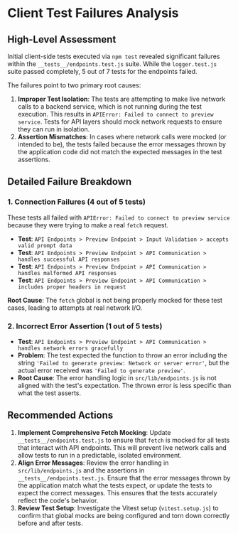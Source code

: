 # Client Test Failures Analysis

## High-Level Assessment

Initial client-side tests executed via `npm test` revealed significant failures within the `__tests__/endpoints.test.js` suite. While the `logger.test.js` suite passed completely, 5 out of 7 tests for the endpoints failed.

The failures point to two primary root causes:

1.  **Improper Test Isolation**: The tests are attempting to make live network calls to a backend service, which is not running during the test execution. This results in `APIError: Failed to connect to preview service`. Tests for API layers should mock network requests to ensure they can run in isolation.
2.  **Assertion Mismatches**: In cases where network calls were mocked (or intended to be), the tests failed because the error messages thrown by the application code did not match the expected messages in the test assertions.

## Detailed Failure Breakdown

### 1. Connection Failures (4 out of 5 tests)

These tests all failed with `APIError: Failed to connect to preview service` because they were trying to make a real `fetch` request.

- **Test**: `API Endpoints > Preview Endpoint > Input Validation > accepts valid prompt data`
- **Test**: `API Endpoints > Preview Endpoint > API Communication > handles successful API responses`
- **Test**: `API Endpoints > Preview Endpoint > API Communication > handles malformed API responses`
- **Test**: `API Endpoints > Preview Endpoint > API Communication > includes proper headers in request`

**Root Cause**: The `fetch` global is not being properly mocked for these test cases, leading to attempts at real network I/O.

### 2. Incorrect Error Assertion (1 out of 5 tests)

- **Test**: `API Endpoints > Preview Endpoint > API Communication > handles network errors gracefully`
- **Problem**: The test expected the function to throw an error including the string `'Failed to generate preview: Network or server error'`, but the actual error received was `'Failed to generate preview'`.
- **Root Cause**: The error handling logic in `src/lib/endpoints.js` is not aligned with the test's expectation. The thrown error is less specific than what the test asserts.

## Recommended Actions

1.  **Implement Comprehensive Fetch Mocking**: Update `__tests__/endpoints.test.js` to ensure that `fetch` is mocked for all tests that interact with API endpoints. This will prevent live network calls and allow tests to run in a predictable, isolated environment.
2.  **Align Error Messages**: Review the error handling in `src/lib/endpoints.js` and the assertions in `__tests__/endpoints.test.js`. Ensure that the error messages thrown by the application match what the tests expect, or update the tests to expect the correct messages. This ensures that the tests accurately reflect the code's behavior.
3.  **Review Test Setup**: Investigate the Vitest setup (`vitest.setup.js`) to confirm that global mocks are being configured and torn down correctly before and after tests.
